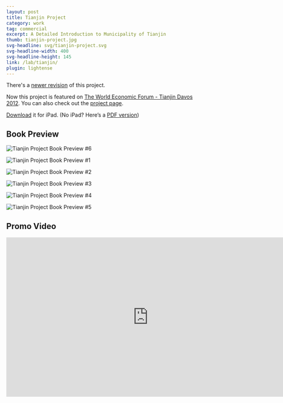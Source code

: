 ```yaml
---
layout: post
title: Tianjin Project
category: work
tag: commercial
excerpt: A Detailed Introduction to Municipality of Tianjin
thumb: tianjin-project.jpg
svg-headline: svg/tianjin-project.svg
svg-headline-width: 400
svg-headline-height: 145
link: /lab/tianjin/
plugin: lightense
---
```


<p class="note">There's a <a href="/work/tianjin-project-revision/">newer revision</a> of this project.</p>

<p class="note">Now this project is featured on <a href="/work/tianjin-project-wef/">The World Economic Forum - Tianjin Davos 2012</a>. You can also check out the <a href="/lab/tianjin/">project page</a>.</p>

<p class="download"><a href="{{ site.download }}/Tianjin.ibooks">Download</a> it for iPad. (No iPad? Here’s a <a href="{{ site.download }}/Tianjin.pdf">PDF version</a>)</p>

<h2>Book Preview</h2>

<p><img class="no-enlarge" src="{{ site.file }}/tianjin-project-preview-merged.jpg" alt="Tianjin Project Book Preview #6"></p>

<p><img class="no-enlarge" src="{{ site.file }}/tianjin-project-preview-01.jpg" alt="Tianjin Project Book Preview #1"></p>

<p><img class="no-enlarge" src="{{ site.file }}/tianjin-project-preview-02.jpg" alt="Tianjin Project Book Preview #2"></p>

<p><img class="no-enlarge" src="{{ site.file }}/tianjin-project-preview-03.jpg" alt="Tianjin Project Book Preview #3"></p>

<p><img class="no-enlarge" src="{{ site.file }}/tianjin-project-preview-04.jpg" alt="Tianjin Project Book Preview #4"></p>

<p><img class="no-enlarge" src="{{ site.file }}/tianjin-project-preview-05.jpg" alt="Tianjin Project Book Preview #5"></p>

<h2>Promo Video</h2>

<iframe src="http://player.vimeo.com/video/54786277?title=0&amp;byline=0&amp;portrait=0&amp;badge=0&amp;color=ee3344" width="750" height="422" frameborder="0" webkitAllowFullScreen mozallowfullscreen allowFullScreen></iframe>
